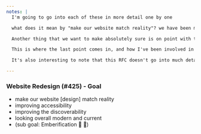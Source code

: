 ```yaml
---
notes: |
  I'm going to go into each of these in more detail one by one

  what does it mean by "make our website match reality"? we have been making steady improvements to Ember and the programming model over the last 7 years, sometimes the pace is pretty fast and other times it's just a slow and steady progression. The issue that we have is that the website hasn't changed very much in the last 4 years. How many times have you had the conversation with people about "how awesome Ember is" and it just fall on deaf ears? If you do a quick audit of the website it currently does very little to "sell" what is good about Ember right now

  Another thing that we want to make absolutely sure is on point with this redesign, we want it to be completely accessible. And it's just fitting to talk about this on **Global Accessibility Awareness Day**! You could say that we have dropped the ball on this one for the current website - I would say that it's currently "not so bad" but it can definitely be improved. Personally I think the issue is that the current site wasn't built with an Accessibility-First mindset, and also the technology it was built with (and legacy code) made it next to impossible to make significant changes without breaking everything.

  This is where the last point comes in, and how I've been involved in this process. I don't give people a hard time for not making things accessible, I would much prefer to help them in any way that I can and give them the tools that they need so that making it accessible is **easier** than the alternative. Emberifying the Website and making a start on removing some of the legacy code will open up making it easier for contributors to build things that are accessible by default. I have also had the absolute pleasure to work with Mel Sumner who has essentially been mentoring me on all things Accessiblity and you know what? it's not nearly as difficult as it seems from the outside when you're starting up.

  It's also interesting to note that this RFC doesn't go into much detail about the process that this change would be made. We have opted for creating an Ember Design System that will allow us to finally use the Ember Styleguide to get a consistent design language over all the different Ember websites!

---
```

### Website Redesign (#425) - Goal

- make our website [design] match reality
- improving accessibility
- improving the discoverability
- looking overall modern and current
- (sub goal: Emberification 🎉 🐹)
